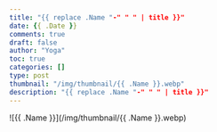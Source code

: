```yaml
---
title: "{{ replace .Name "-" " " | title }}"
date: {{ .Date }}
comments: true
draft: false
author: "Yoga"
toc: true
categories: []
type: post
thumbnail: "/img/thumbnail/{{ .Name }}.webp"
description: "{{ replace .Name "-" " " | title }}"
---
```


<!--more-->

![{{ .Name }}](/img/thumbnail/{{ .Name }}.webp)
